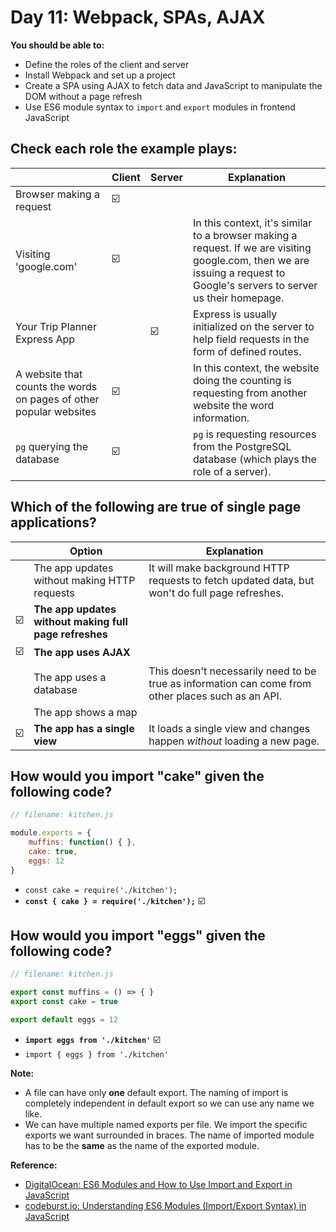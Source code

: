 # Day 11: Webpack, SPAs, AJAX

**You should be able to:**
- Define the roles of the client and server
- Install Webpack and set up a project
- Create a SPA using AJAX to fetch data and JavaScript to manipulate the DOM without a page refresh
- Use ES6 module syntax to `import` and `export` modules in frontend JavaScript


## Check each role the example plays:

|   | Client | Server | Explanation |
| - | ------ | ------ | ----------- |
| Browser making a request | ☑️ |   |   |
| Visiting 'google.com' | ☑️ |   | In this context, it's similar to a browser making a request. If we are visiting google.com, then we are issuing a request to Google's servers to server us their homepage. |
| Your Trip Planner Express App |   | ☑️ | Express is usually initialized on the server to help field requests in the form of defined routes. |
| A website that counts the words on pages of other popular websites | ☑️ |   | In this context, the website doing the counting is requesting from another website the word information. |
| `pg` querying the database | ☑️ |   | `pg` is requesting resources from the PostgreSQL database (which plays the role of a server). |


## Which of the following are true of single page applications?

|   | Option | Explanation |
| - | ------ | ----------- |
|   | The app updates without making HTTP requests | It will make background HTTP requests to fetch updated data, but won't do full page refreshes. |
| ☑️ | **The app updates without making full page refreshes** |   |
| ☑️ | **The app uses AJAX** |   |
|   | The app uses a database | This doesn't necessarily need to be true as information can come from other places such as an API. |
|   | The app shows a map |   |
| ☑️ | **The app has a single view** | It loads a single view and changes happen _without_ loading a new page. |


## How would you import "cake" given the following code?

```js
// filename: kitchen.js

module.exports = {
    muffins: function() { },
    cake: true,
    eggs: 12
}
```

- `const cake = require('./kitchen');`
- **`const { cake } = require('./kitchen');`** ☑️


## How would you import "eggs" given the following code?

```js
// filename: kitchen.js

export const muffins = () => { }
export const cake = true

export default eggs = 12
```

- **`import eggs from './kitchen'`** ☑️
- `import { eggs } from './kitchen'`

**Note:**
  - A file can have only **one** default export. The naming of import is completely independent in default export so we can use any name we like.
  - We can have multiple named exports per file. We import the specific exports we want surrounded in braces. The name of imported module has to be the **same** as the name of the exported module.

**Reference:**
  - [DigitalOcean: ES6 Modules and How to Use Import and Export in JavaScript](https://www.digitalocean.com/community/tutorials/js-modules-es6)
  - [codeburst.io: Understanding ES6 Modules (Import/Export Syntax) in JavaScript](https://codeburst.io/understanding-es6-modules-import-export-syntax-in-javascript-6c01f20cead3)
